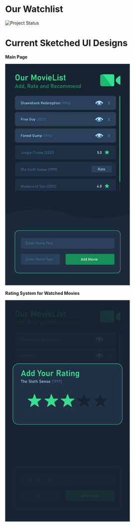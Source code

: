 # Our Watchlist

![Project Status](https://img.shields.io/badge/Project%20Status-Ongoing-orange?style=for-the-badge&logo=github)

# Current Sketched UI Designs

**Main Page**

<img src="https://github.com/JAhimaz/Our-Watchlist/blob/main/previews-design/main-page.png" width="400" alt="Main Page">

**Rating System for Watched Movies**

<img src="https://github.com/JAhimaz/Our-Watchlist/blob/main/previews-design/rating.png" width="400" alt="Rating System">

